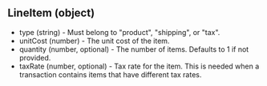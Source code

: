 ## LineItem (object)
+ type (string) - Must belong to "product", "shipping", or "tax".
+ unitCost (number) - The unit cost of the item. 
+ quantity (number, optional) - The number of items. Defaults to 1 if not provided. 
+ taxRate (number, optional) - Tax rate for the item. This is needed when a transaction contains items that have different tax rates.